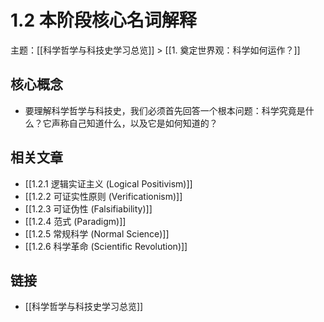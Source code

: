 # 1.2 本阶段核心名词解释

主题：[[科学哲学与科技史学习总览]] > [[1. 奠定世界观：科学如何运作？]]

## 核心概念

- 要理解科学哲学与科技史，我们必须首先回答一个根本问题：科学究竟是什么？它声称自己知道什么，以及它是如何知道的？

## 相关文章

- [[1.2.1 逻辑实证主义 (Logical Positivism)]]
- [[1.2.2 可证实性原则 (Verificationism)]]
- [[1.2.3 可证伪性 (Falsifiability)]]
- [[1.2.4 范式 (Paradigm)]]
- [[1.2.5 常规科学 (Normal Science)]]
- [[1.2.6 科学革命 (Scientific Revolution)]]

## 链接

- [[科学哲学与科技史学习总览]]
